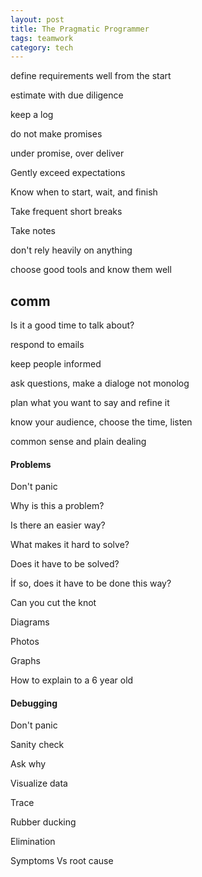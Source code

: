 ```yaml
---
layout: post
title: The Pragmatic Programmer
tags: teamwork
category: tech
---
```


define requirements well from the start

estimate with due diligence 

keep a log 

do not make promises 

under promise, over deliver 

Gently exceed expectations

Know when to start, wait, and finish 

Take frequent short breaks 

Take notes 

don't rely heavily on anything 

choose good tools and know them well

## comm

Is it a good time to talk about?

respond to emails

keep people informed

ask questions, make a dialoge not monolog 

plan what you want to say and refine it 

know your audience, choose the time, listen 

common sense and plain dealing 

#### Problems

Don't panic 

Why is this a problem?

Is there an easier way?

What makes it hard to solve? 

Does it have to be solved?

İf so, does it have to be done this way?

Can you cut the knot 

Diagrams

Photos

Graphs 

How to explain to a 6 year old 



#### Debugging

Don't panic

Sanity check 

Ask why 

Visualize data

Trace

Rubber ducking 

Elimination

Symptoms Vs root cause



